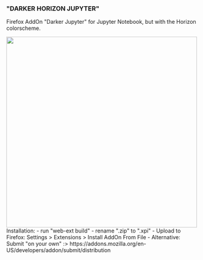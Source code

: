 ### "DARKER HORIZON JUPYTER" 

Firefox AddOn "Darker Jupyter" for Jupyter Notebook, but with the Horizon colorscheme.

<img src="https://i.imgur.com/YShdxAY.png" width="500">
Installation:
- run "web-ext build"
- rename ".zip" to ".xpi"
- Upload to Firefox: Settings > Extensions > Install AddOn From File
- Alternative: Submit "on your own" :> https://addons.mozilla.org/en-US/developers/addon/submit/distribution
